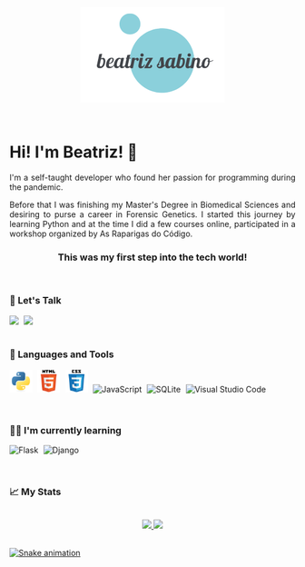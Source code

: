<p align="center"><img align = "center" src="images/beatriz_sabino - logo.png" /></p>

<br>

# Hi! I'm Beatriz! 👋

 


<p style="text-align: justify; text-justify: inter-word">I'm a self-taught developer who found her passion for programming during the pandemic.</p>
<p style="text-align: justify; text-justify: inter-word">Before that I was finishing my Master's Degree in Biomedical Sciences and desiring to purse a career in Forensic Genetics.
I started this journey by learning Python and at the time I did a few courses online, participated in a workshop organized by <a href="https://raparigasdocodigo.pt/" style = "text-decoration:none; color: inherit" >As Raparigas do Código.</a></p>

<h3 align="center" font-weight:bold">This was my first step into the tech world!</h3>

<br>

### 📱 Let's Talk
<div>
    <a style="margin-right: 5px" href="https://www.linkedin.com/in/beatriz-sabino96/" target="_blank"><img src="https://img.shields.io/badge/-LinkedIn-%230077B5?style=for-the-badge&logo=linkedin&logoColor=white" target="_blank"></a> 
    <a href = "mailto:biia.sabino96@gmail.com"><img  src="https://img.shields.io/badge/-Gmail-%23333?style=for-the-badge&logo=gmail&logoColor=white" target="_blank"></a>
</div>

<br>

### 🧰 Languages and Tools
<p align="left" dir="auto">

   <a style = "text-decoration:none; margin-right:5px" href="https://https://www.python.org/" rel="nofollow">
    <img
      src="https://raw.githubusercontent.com/devicons/devicon/master/icons/python/python-original.svg"
      alt="Python"
      width="40"
      height="40"
      style="max-width: 100%"
    />
  </a>
  <a style = "text-decoration:none; margin-right:5px" href="https://www.w3.org/html/" rel="nofollow">
    <img
      src="https://raw.githubusercontent.com/devicons/devicon/master/icons/html5/html5-original-wordmark.svg"
      alt="HTML"
      width="40"
      height="40"
      style="max-width: 100%"
    />
  </a>
    <a style = "text-decoration:none; margin-right:5px" href="https://www.w3schools.com/css/" rel="nofollow">
    <img
      src="https://raw.githubusercontent.com/devicons/devicon/master/icons/css3/css3-original-wordmark.svg"
      alt="CSS"
      width="40"
      height="40"
      style="max-width: 100%"
    />
  </a>
  <a style = "text-decoration:none; margin-right:5px" href="https://developer.mozilla.org/en-US/docs/Web/JavaScript" rel="nofollow">
    <img
      src="https://cdn.jsdelivr.net/gh/devicons/devicon/icons/javascript/javascript-original.svg"
      alt="JavaScript"
      width="40"
      height="40"
      style="max-width: 100%"
    />
  </a>
    <a style = "text-decoration:none; margin-right:5px" href="https://www.sqlite.org/index.html" rel="nofollow">
    <img
      src="https://cdn.jsdelivr.net/gh/devicons/devicon/icons/sqlite/sqlite-original-wordmark.svg"
      alt="SQLite"
      width="40"
      height="40"
      style="max-width: 100%"
    />
  </a>
  <a style = "text-decoration:none; margin-right:5px" href="https://code.visualstudio.com" rel="nofollow">
    <img
      src="https://cdn.jsdelivr.net/gh/devicons/devicon/icons/vscode/vscode-original-wordmark.svg"
      alt="Visual Studio Code"
      width="40"
      height="40"
      style="max-width: 100%"
    />
  </a>
</p>

<br>

### 👩‍💻 I'm currently learning
<p align="left" dir="auto">

   <a style = "text-decoration:none; margin-right:5px" href="https://flask.palletsprojects.com/en/2.2.x/" rel="nofollow">
    <img
      src="https://cdn.jsdelivr.net/gh/devicons/devicon/icons/flask/flask-original.svg"
      alt="Flask"
      width="40"
      height="40"
      style="max-width: 100%"
    />
  </a>
  <a style = "text-decoration:none; margin-right:5px" href="https://www.djangoproject.com/" rel="nofollow">
    <img
      src="https://cdn.jsdelivr.net/gh/devicons/devicon/icons/django/django-plain.svg"
      alt="Django"
      width="40"
      height="40"
      style="max-width: 100%"
    />
  </a>
</p>

<br>

### 📈 My Stats</h2>
<br>

<div align="center">
  <a href="https://github.com/beatriz-sabino">
  <img height="170em" src="https://github-readme-stats.vercel.app/api?username=beatriz-sabino&show_icons=true&theme=react&include_all_commits=true&count_private=true"/>
  <img height="170em" src="https://github-readme-stats.vercel.app/api/top-langs/?username=beatriz-sabino&layout=compact&langs_count=7&theme=react"/>  
</div>

<br>

<div> 

  ![Snake animation](https://github.com/beatriz-sabino/beatriz-sabino/blob/output/github-contribution-grid-snake.svg)
 
</div>
